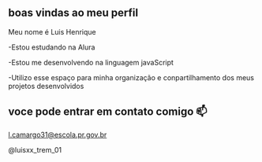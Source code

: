 ## boas vindas ao meu perfil

Meu nome é Luis Henrique

-Estou estudando na Alura

-Estou me desenvolvendo na linguagem javaScript

-Utilizo esse espaço para minha organização e conpartilhamento dos meus projetos desenvolvidos


## voce pode entrar em contato comigo 📫

l.camargo31@escola.pr.gov.br

@luisxx_trem_01
